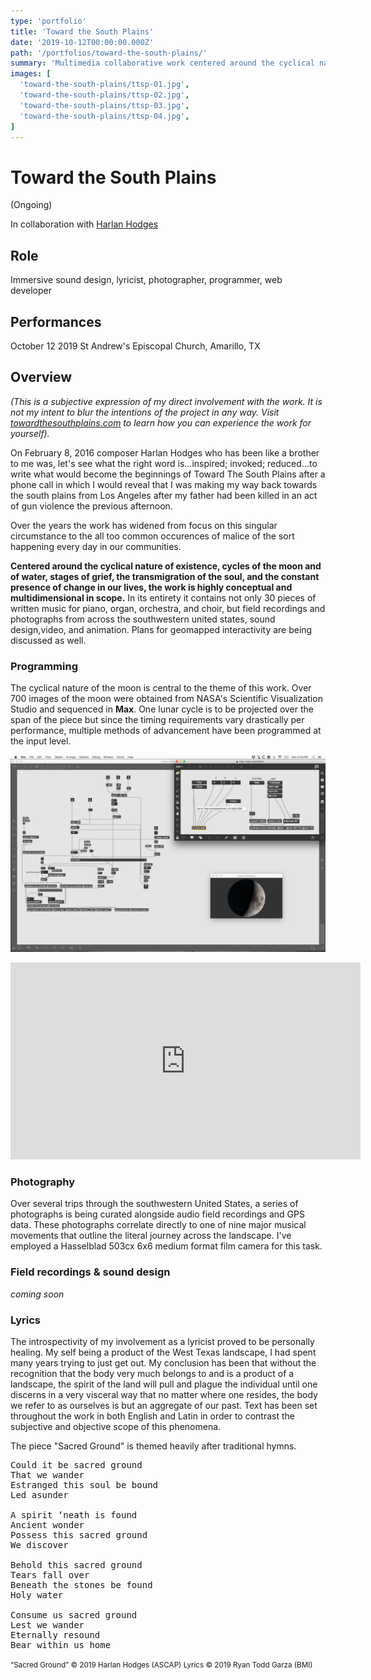 ```yaml
---
type: 'portfolio'
title: 'Toward the South Plains'
date: '2019-10-12T00:00:00.000Z'
path: '/portfolios/toward-the-south-plains/'
summary: 'Multimedia collaborative work centered around the cyclical nature of existence and the constant presence of change in our lives.'
images: [
  'toward-the-south-plains/ttsp-01.jpg',
  'toward-the-south-plains/ttsp-02.jpg',
  'toward-the-south-plains/ttsp-03.jpg',
  'toward-the-south-plains/ttsp-04.jpg',
]
---
```


# Toward the South Plains

(Ongoing)

In collaboration with [Harlan Hodges](https://harlanhodges.com)

## Role

Immersive sound design, lyricist, photographer, programmer, web developer

## Performances

October 12 2019 St Andrew's Episcopal Church, Amarillo, TX

## Overview

_(This is a subjective expression of my direct involvement with the work. It is not my intent to blur the intentions of the project in any way. Visit [towardthesouthplains.com](http://www.towardthesouthplains.com) to learn how you can experience the work for yourself)._

On February 8, 2016 composer Harlan Hodges who has been like a brother to me was, let's see what the right word is...inspired; invoked; reduced...to write what would become the beginnings of Toward The South Plains after a phone call in which I would reveal that I was making my way back towards the south plains from Los Angeles after my father had been killed in an act of gun violence the previous afternoon.

Over the years the work has widened from focus on this singular circumstance to the all too common occurences of malice of the sort happening every day in our communities.

**Centered around the cyclical nature of existence, cycles of the moon and of water, stages of grief, the transmigration of the soul, and the constant presence of change in our lives, the work is highly conceptual and multidimensional in scope.** In its entirety it contains not only 30 pieces of written music for piano, organ, orchestra, and choir, but field recordings and photographs from across the southwestern united states, sound design,video, and animation. Plans for geomapped interactivity are being discussed as well.

### Programming

The cyclical nature of the moon is central to the theme of this work. Over 700 images of the moon were obtained from NASA's Scientific Visualization Studio and sequenced in **Max**. One lunar cycle is to be projected over the span of the piece but since the timing requirements vary drastically per performance, multiple methods of advancement have been programmed at the input level.

![max jitter screenshot](./ttsp-max-moon.png)

<iframe width="560" height="315" src="https://www.youtube-nocookie.com/embed/TKHHF3jsw8M" frameborder="0" allow="accelerometer; autoplay; encrypted-media; gyroscope; picture-in-picture" allowfullscreen></iframe>

### Photography

Over several trips through the southwestern United States, a series of photographs is being curated alongside audio field recordings and GPS data. These photographs correlate directly to one of nine major musical movements that outline the literal journey across the landscape. I've employed a Hasselblad 503cx 6x6 medium format film camera for this task.

### Field recordings & sound design

_coming soon_

### Lyrics

The introspectivity of my involvement as a lyricist proved to be personally healing. My self being a product of the West Texas landscape, I had spent many years trying to just get out. My conclusion has been that without the recognition that the body very much belongs to and is a product of a landscape, the spirit of the land will pull and plague the individual until one discerns in a very visceral way that no matter where one resides, the body we refer to as ourselves is but an aggregate of our past. Text has been set throughout the work in both English and Latin in order to contrast the subjective and objective scope of this phenomena.

The piece "Sacred Ground" is themed heavily after traditional hymns.

<pre>
Could it be sacred ground
That we wander
Estranged this soul be bound
Led asunder

A spirit ‘neath is found
Ancient wonder
Possess this sacred ground
We discover

Behold this sacred ground
Tears fall over
Beneath the stones be found
Holy water

Consume us sacred ground
Lest we wander
Eternally resound
Bear within us home
</pre>

<small>“Sacred Ground” © 2019 Harlan Hodges (ASCAP) Lyrics © 2019 Ryan Todd Garza (BMI)</small>
